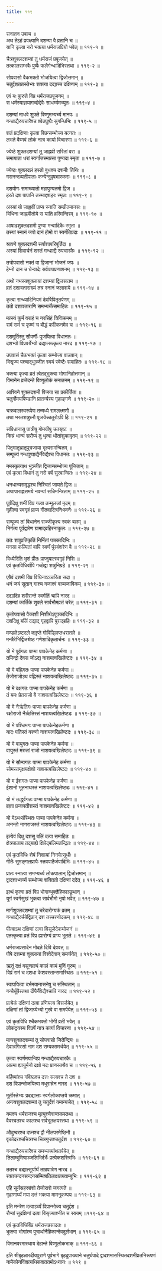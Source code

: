 ```yaml
---
title: ११९

---
```

सनातन उवाच ॥  
अथ तेऽहं प्रवक्ष्यामि दशम्या वै व्रतानि च ॥  
यानि कृत्वा नरो भक्त्या धर्मराजप्रियो भवेत् ॥ ११९-१ ॥  
  
चैत्रशुक्लदशम्यां तु धर्मराजं प्रपूजयेत् ॥  
तत्कालसम्भवैः पुष्पैः फलैर्गन्धादिभिस्तथा ॥ ११९-२ ॥  
  
सोपवासो वैकभक्तो भोजयित्वा द्विजोत्तमान् ॥  
चतुर्द्दशततस्तेभ्यः शक्त्या दद्याच्च दक्षिणाम् ॥ ११९-३ ॥  
  
एवं यः कुरुते विप्र धर्मराजप्रपूजनम् ॥  
स धर्मस्याज्ञयागच्छेद्देवैः साधर्म्यमच्युतः ॥ ११९-४ ॥  
  
दशम्यां माधवे शुक्ले विष्णुमभ्यर्च्य मानवः ॥  
गन्धाद्यैरुपचारैश्च श्वेतपुष्पैः सुगन्धिभिः ॥ ११९-५ ॥  
  
शतं प्रदक्षिणाः कृत्वा विप्रन्सम्भोज्य यत्नतः ॥  
लभते वैष्णवं लोकं नात्र कार्या विचारणा ॥ ११९-६ ॥  
  
ज्येष्ठे शुक्लदशम्यां तु जाह्नवी सरितां वरा ॥  
समायाता धरां स्वर्गात्तस्मात्सा पुण्यदा स्मृता ॥ ११९-७ ॥  
  
ज्येष्ठः शुक्लदलं हस्तो बुधश्च दशमीः तिथिः ॥  
गरानन्दव्यतीपाताः कन्येन्दुवृषभास्कराः ॥ ११९-८ ॥  
  
दशयोगः समाख्यातो महापुण्यतमो द्विज ॥  
हरते दश पापानि तस्माद्दशहरः स्मृतः ॥ ११९-९ ॥  
  
अस्यां यो जाह्नवीं प्राप्य स्नाति सम्प्रीतमानसः ॥  
विधिना जाह्नवीतोये स याति हरिमन्दिरम् ॥ ११९-१० ॥  
  
आषाढशुक्लदशमी पुण्या मन्वादिकैः स्मृता ॥  
तस्यां स्नानं जपो दानं होमो वा स्वर्गतिप्रदाः ॥ ११९-११ ॥  
  
श्रावणे शुक्लदशमी सर्वाशापरिपूर्तिदा ॥  
अस्यां शिवार्चनं शस्तं गन्धाद्यै रुपचारकैः ॥ ११९-१२ ॥  
  
तत्रोपवासो नक्तं वा द्विजानां भोजनं जपः ॥  
हेम्नो दान च धेन्वादेः सर्वपापप्रणाशनम् ॥ ११९-१३ ॥  
  
अथो नभस्यशुक्लायां दशम्यां द्विजसत्तम ॥  
व्रतं दशावताराख्यं तत्र स्नानं जलाशये ॥ ११९-१४ ॥  
  
कृत्वा सन्ध्यादिनियमं देवर्षिपितृतर्पणम् ॥  
ततो दशावताराणि समभ्यर्चेत्समाहितः ॥ ११९-१५ ॥  
  
मत्स्यं कूर्मं वराहं च नरसिंहं त्रिविक्रमम् ॥  
रामं रामं च कृष्णं च बौद्धं कल्किनमेव च ॥ ११९-१६ ॥  
  
दशमूर्तिस्तु सौवर्णीः पूजयित्वा विधानतः ॥  
दशभ्यो विप्रवर्येभ्यो दद्यात्सत्कृत्य नारद ॥ ११९-१७ ॥  
  
उपवासं चैकभक्तं कृत्वा सम्भोज्य वाडवान् ॥  
विसृज्य पश्चाद्भुञ्जीत स्वयं स्वेष्टैः समाहितः ॥ ११९-१८ ॥  
  
भक्त्या कृत्वा व्रतं त्वेतद्भुक्त्वा भोगानिहोत्तमान् ॥  
विमानेन व्रजेदन्ते विष्णुलोकं सनातनम् ॥ ११९-१९ ॥  
  
आश्विने शुक्लदशमी विजया सा प्रकीर्तिता ॥  
चतुर्गोमयपिण्डानि प्रातर्न्यस्य गृहाङ्गणे ॥ ११९-२० ॥  
  
चक्रवालस्वरूपेण तन्मध्ये रामलक्ष्मणौ ॥  
तथा भरतशत्रुघ्नौ पूजयेच्चतुरोऽपि हि ॥ ११९-२१ ॥  
  
सपिधानासु पात्रीषु गोमयीषु चतसृष्ट ॥  
किन्नं धान्यं सरौप्यं तु धृत्वा धौतांशुकावृतम् ॥ ११९-२२ ॥  
  
पितृमातृभ्रातृपुत्रजाया भृत्यसमन्वितम् ॥  
सम्पूज्यं गन्धपुष्पाद्यैर्नैवेद्यैश्च विधानतः ॥ ११९-२३ ॥  
  
नमस्कृत्याथ भुञ्जीत द्विजान्सम्भोज्य पूजितान् ॥  
एवं कृत्वा विधानं तु नरो वर्षं सुरवान्वितः ॥ ११९-२४ ॥  
  
धनधान्यसमृद्धश्च निश्चितं जायते द्विज ॥  
अथापाराह्णसमये नवम्यां सन्निमन्त्रिताम् ॥ ११९-२५ ॥  
  
पूर्वदिक्षु शमीं विप्र गत्वा तन्मूलजां मृदम् ॥  
गृहीत्वा स्वगृहं प्राप्य गीतवादित्रनिःस्वनैः ॥ ११९-२६ ॥  
  
सम्पूज्य तां विधानेन सज्जीकृत्य स्वकं बलम् ॥  
निर्गत्य पूर्वद्वारेण ग्रामाद्ब्रहिरनाकुलः ॥ ११९-२७ ॥  
  
ततः शत्रुप्रतिकृतिं निर्मितां पत्रकादिभिः ॥  
मनसा कल्पितां वापि स्वर्णं पुंरवंशरेण वै ॥ ११९-२८ ॥  
  
विध्येदिति भृशं प्रीतः प्राप्नुयात्स्वगृहं निशि ॥  
एवं कृतविधिर्वापि गच्छेद्वा शत्रुनिग्रहे ॥ ११९-२९ ॥  
  
एषैवं दशमी विप्र विधिनाऽऽचरिता सदा ॥  
धनं जयं सुतान् गाश्च गजाश्वं वाप्यजाविकम् ॥ ११९-३० ॥  
  
दद्यादिह शरीरान्ते स्वर्गतिं चापि नारद ॥  
दशम्यां कार्तिके शुक्ले सार्वभौमव्रतं चरेत् ॥ ११९-३१ ॥  
  
कृतोपवासो वैकाशी निशीथेऽपूपकादिभिः ॥  
दशदिक्षु बलिं दद्याद् गृहद्वापि पुराद्ब्रहिः ॥ ११९-३२ ॥  
  
मण्डलेऽष्टदले क्लृप्ते गोविड्लिप्तधरातले ॥  
मन्त्रैरेभिर्द्विजश्रेष्ठ गणेशादिकृतार्चनः ॥ ११९-३३ ॥  
  
यो मे पूर्वगतः पाप्मा पापकेनेह कर्मणा ॥  
तमिन्द्रो देवरा जोऽद्य नाशयत्वखिलेष्टदः ॥ ११९-३४ ॥  
  
यो मे वह्निगतः पाप्मा पापकेनेह कर्मणा ॥  
तेजोराजोऽथ वह्निस्तं नाशयत्वखिलेष्टदः ॥ ११९-३५ ॥  
  
यो मे दक्षगतः पाप्मा पापकेनेह कर्मणा ॥  
तं यमः प्रेतराजो वै नाशयत्वखिलेष्टदः ॥ ११९-३६ ॥  
  
यो मे नैर्ऋतिगः पाप्मा पापकेनेह कर्मणा ॥  
रक्षोराजो नैर्ऋतिस्तं नाशयत्वखिलेष्टदः ॥ ११९-३७ ॥  
  
यो मे पश्चिमगः पाप्मा पापकेनेहकर्मणा ॥  
यादः पतिस्तं वरुणो नाशयत्वखिलेष्टदः ॥ ११९-३८ ॥  
  
यो मे वायुगतः पाप्मा पापकेनेह कर्मणा ॥  
वायुस्तं मरुतां राजो नाशयत्वखिलेष्टदः ॥ ११९-३९ ॥  
  
यो मे सौम्यगतः पाप्मा पापकेनेह कर्मणा ॥  
सोमस्तमृक्षयक्षेशो नाशयत्वखिलेष्टदः ॥ ११९-४० ॥  
  
यो म ईशगतः पाप्मा पापकेनेह कर्मणा ॥  
ईशानो भूतनाथस्तं नाशयत्वखिलेष्टदः ॥ ११९-४१ ॥  
  
यो मं ऊर्द्ध्वगतः पाप्मा पापकेनेह कर्मणा ॥  
ब्रह्मा प्रजापतीशस्तं नाशयत्वखिलेष्टदः ॥ ११९-४२ ॥  
  
यो मेऽधःसंस्थितः पाप्मा पापकेनेह कर्मणा ॥  
अनन्तो नागराजस्तं नाशयत्वखिलेष्टदः ॥ ११९-४३ ॥  
  
इत्येवं दिक्षु दशसु बलिं दत्वा समाहितः ॥  
क्षेत्रपालाय तद्बाह्ये क्षिपेद्बलिमतन्द्रितः ॥ ११९-४४ ॥  
  
एवं कृतविधिः शेषं निशायां निनयेत्सुधीः ॥  
गीतैः सुमङ्गलप्रायैः स्तवपाठैर्जपादिभिः ॥ ११९-४५ ॥  
  
प्रातः स्नात्वा समभ्यर्च्य लोकपालान् द्विजोत्तमान् ॥  
द्वादशाभ्यर्च्य सम्भोज्य शक्तितो दक्षिणां ददेत् ॥ ११९-४६ ॥  
  
इत्थं कृत्वा व्रतं विप्र भोगान्भुक्तैहिकाञ्छुभान् ॥  
युगं स्वर्गसुखं भुक्त्वा सार्वभौमो नृपो भवेत् ॥ ११९-४७ ॥  
  
मार्गशुक्लदशम्यां तु चरेदारोग्यकं व्रतम् ॥  
गन्धाद्यैरर्चयेद्विप्रान् दश तच्चरणोदकम् ॥ ११९-४८ ॥  
  
पीत्वाऽथ दक्षिणां दत्वा विसूजेदेकभोजनं ॥  
एतत्कृत्वा व्रतं विप्र ह्यारोग्यं प्राप्य भूतले ॥ ११९-४९ ॥  
  
धर्मराजप्रसादेन मोदते दिवि देववत् ॥  
पौषे दशम्यां शुक्लायां विश्वेदेवान् समर्चयेत् ॥ ११९-५० ॥  
  
ऋतुं दक्षं वसून्सत्यं कालं कामं मुनिं गुरुम् ॥  
विप्रं रामं च दशधा केशवस्तान्समास्थितः ॥ ११९-५१ ॥  
  
स्वापयित्वा दर्भमयानासनेषु च संस्थितान् ॥  
गन्धैर्धूपैस्तथा दीपैर्नैवेद्यैश्चापि नारद ॥ ११९-५२ ॥  
  
प्रत्येकं दक्षिणां दत्वा प्रणियत्य विसर्जयेत् ॥  
दक्षिणां तां द्विजाग्र्येभ्यो गुरवे वा समर्पयेत् ॥ ११९-५३ ॥  
  
एवं कृतविधि श्चैकभक्तो भोगी व्रती भवेत् ॥  
लोकद्वयस्य विप्रर्षे नात्र कार्या विचारणा ॥ ११९-५४ ॥  
  
माघशुक्लदशम्यां तु सोपवासो जितेन्द्रियः ॥  
देवान्नगिरसो नाम दश सम्यक्समर्चयेत् ॥ ११९-५५ ॥  
  
कृत्वा स्वर्णमयान्विप्र गन्धाद्यैरुपचारकैः ॥  
आत्मा ह्यायुर्मनो दक्षो मदः प्राणस्तथैव च ॥ ११९-५६ ॥  
  
बर्हिष्मांश्च गविष्ठश्च दत्तः सत्यश्च ते दश ॥  
दश विप्रान्भोजयित्वा मधुरान्नेन नारद ॥ ११९-५७ ॥  
  
मूर्तीस्तेभ्यः प्रदद्यात्ताः स्वर्गलोकाप्तये क्रमात् ॥  
अन्त्यशुक्लदशम्यां तु चतुर्दशं यमान्यजेत् । ११९-५८ ॥  
  
यमश्च धर्मराजश्च मृत्युश्चैवान्तकस्तथा ॥  
वैवस्वतश्च कालश्च सर्वभूतक्षयस्तथा ॥ ११९-५९ ॥  
  
औदुम्बरश्च दघ्नश्च द्वौ नीलपरमेष्ठिनौ ॥  
वृकोदरश्चचित्रश्च चित्रगुप्तश्चतुर्दश ॥ ११९-६० ॥  
  
गन्धाद्यैरुपचारैश्च समभ्यर्च्याथतर्पयेत् ॥  
तिलाम्बुमिश्राञ्जलिभिर्दर्भैः प्रत्येकशस्त्रिभिः ॥ ११९-६१ ॥  
  
ततश्च दद्यात्सूर्यार्घं ताम्रपात्रेण नारद ॥  
रक्तचन्दनसन्दनसम्मिश्रतिलाक्षतयवाम्बुभिः ॥ ११९-६२ ॥  
  
एहि सूर्यसहस्रांशो तेजोराशे जगत्पते ॥  
गृहाणार्घ्यं मया दत्तं भक्त्या मामनुकम्पय ॥ ११९-६३ ॥  
  
इति मन्त्रेण दत्वाऽर्घ्यं विप्रान्भोज्य चतुर्द्दश ॥  
रौप्यां सुदक्षिणां दत्वा विसृज्याश्नीत च स्वयम् ॥११९-६४ ॥  
  
एवं कृतविधिर्विप्र धर्मराजप्रसादतः ॥  
भुक्त्वा भोगांश्च पुत्रार्थानैहिकान्देवदुर्लभान् ॥ ११९-६५ ॥  
  
विमानवरमास्थाय देहान्ते विष्णुलोकभाक् ॥ ११९-६६ ॥  
  
इति श्रीबृहन्नारदीयपुराणे पूर्वभागे बृहदुपाख्याने चतुर्थपादे द्वादशमासस्थितदशमीव्रतनिरूपणं नामैकोनविंशत्यधिकशततमोऽध्यायः ॥ ११९ ॥